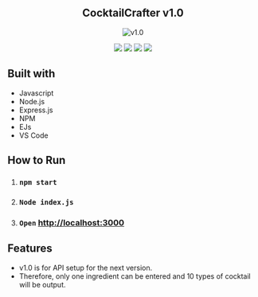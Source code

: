<h2 align="center">
  CocktailCrafter v1.0
</h2>

<div align="center">
  <img alt="v1.0" src="" />
</div>

<p align="center">
  <img src="https://ziadoua.github.io/m3-Markdown-Badges/badges/Javascript/javascript2.svg">
  <img src="https://ziadoua.github.io/m3-Markdown-Badges/badges/NodeJS/nodejs1.svg">
  <img src="https://ziadoua.github.io/m3-Markdown-Badges/badges/npm/npm2.svg">
  <img src="https://ziadoua.github.io/m3-Markdown-Badges/badges/Express/express2.svg">
</p>

## Built with
- Javascript
- Node.js
- Express.js
- NPM
- EJs
- VS Code

## How to Run
1. ### `npm start`
2. ### `Node index.js`
3. ### `Open` [http://localhost:3000](http://localhost:3000)

## Features
- v1.0 is for API setup for the next version.
- Therefore, only one ingredient can be entered and 10 types of cocktail will be output.
